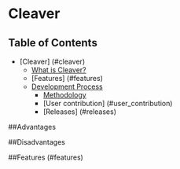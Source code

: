 # Cleaver

## Table of Contents
* [Cleaver] (#cleaver)
    * [What is Cleaver?](#intro)
    * [Features] (#features)
    * [Development Process](#development)
        * [Methodology](#methodology)
        * [User contribution] (#user_contribution)
        * [Releases] (#releases)
		

##Advantages 

##Disadvantages


##Features (#features)